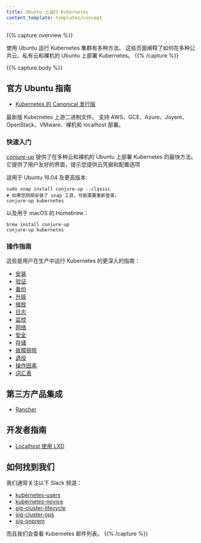 ```yaml
---
title: Ubuntu 上运行 Kubernetes
content_template: templates/concept
---
```


<!-- ---
title: Kubernetes on Ubuntu
content_template: templates/concept
--- -->
{{% capture overview %}}
<!-- There are multiple ways to run a Kubernetes cluster with Ubuntu. These pages explain how to deploy Kubernetes on Ubuntu on multiple public and private clouds, as well as bare metal. -->

使用 Ubuntu 运行 Kubernetes 集群有多种方法。 这些页面阐释了如何在多种公共云、私有云和裸机的 Ubuntu 上部署 Kubernetes。
{{% /capture %}}

{{% capture body %}}
<!-- ## Official Ubuntu Guides

- [The Canonical Distribution of Kubernetes](https://www.ubuntu.com/cloud/kubernetes)

The latest version of Kubernetes with upstream binaries. Supports AWS, GCE, Azure, Joyent, OpenStack, VMware, Bare Metal and localhost deployments.
 -->
## 官方 Ubuntu 指南

- [Kubernetes 的 Canonical 发行版](https://www.ubuntu.com/cloud/kubernetes)

最新版 Kubernetes 上游二进制文件。 支持 AWS、GCE、Azure、Joyent、OpenStack、VMware、裸机和 localhost 部署。

<!-- ### Quick Start

[conjure-up](http://conjure-up.io/) provides the quickest way to deploy Kubernetes on Ubuntu for multiple clouds and bare metal. It provides a user-friendly UI that prompts you for cloud credentials and configuration options

Available for Ubuntu 16.04 and newer: -->
### 快速入门

[conjure-up](http://conjure-up.io/) 提供了在多种云和裸机的 Ubuntu 上部署 Kubernetes 的最快方法。它提供了用户友好的界面，提示您提供云凭据和配置选项

适用于 Ubuntu 16.04 及更高版本:
<!-- 
```
sudo snap install conjure-up --classic
# re-login may be required at that point if you just installed snap utility
conjure-up kubernetes
```
-->
```
sudo snap install conjure-up --classic
# 如果您刚刚安装了 snap 工具，可能需要重新登录。
conjure-up kubernetes
```

<!-- As well as Homebrew for macOS: -->

以及用于 macOS 的 Homebrew：

```
brew install conjure-up
conjure-up kubernetes
```

<!-- ### Operational Guides

These are more in-depth guides for users choosing to run Kubernetes in production:

  - [Installation](/docs/getting-started-guides/ubuntu/installation/)
  - [Validation](/docs/getting-started-guides/ubuntu/validation/)
  - [Backups](/docs/getting-started-guides/ubuntu/backups/)
  - [Upgrades](/docs/getting-started-guides/ubuntu/upgrades/)
  - [Scaling](/docs/getting-started-guides/ubuntu/scaling/)
  - [Logging](/docs/getting-started-guides/ubuntu/logging/)
  - [Monitoring](/docs/getting-started-guides/ubuntu/monitoring/)
  - [Networking](/docs/getting-started-guides/ubuntu/networking/)
  - [Security](/docs/getting-started-guides/ubuntu/security/)
  - [Storage](/docs/getting-started-guides/ubuntu/storage/)
  - [Troubleshooting](/docs/getting-started-guides/ubuntu/troubleshooting/)
  - [Decommissioning](/docs/getting-started-guides/ubuntu/decommissioning/)
  - [Operational Considerations](/docs/getting-started-guides/ubuntu/operational-considerations/)
  - [Glossary](/docs/getting-started-guides/ubuntu/glossary/) -->

### 操作指南

这些是用户在生产中运行 Kubernetes 的更深入的指南：

  - [安装](/docs/getting-started-guides/ubuntu/installation/)
  - [验证](/docs/getting-started-guides/ubuntu/validation/)
  - [备份](/docs/getting-started-guides/ubuntu/backups/)
  - [升级](/docs/getting-started-guides/ubuntu/upgrades/)
  - [缩放](/docs/getting-started-guides/ubuntu/scaling/)
  - [日志](/docs/getting-started-guides/ubuntu/logging/)
  - [监控](/docs/getting-started-guides/ubuntu/monitoring/)
  - [网络](/docs/getting-started-guides/ubuntu/networking/)
  - [安全](/docs/getting-started-guides/ubuntu/security/)
  - [存储](/docs/getting-started-guides/ubuntu/storage/)
  - [故障排除](/docs/getting-started-guides/ubuntu/troubleshooting/)
  - [退役](/docs/getting-started-guides/ubuntu/decommissioning/)
  - [操作因素](/docs/getting-started-guides/ubuntu/operational-considerations/)
  - [词汇表](/docs/getting-started-guides/ubuntu/glossary/)


<!-- ## Third-party Product Integrations

  - [Rancher](/docs/getting-started-guides/ubuntu/rancher/)

## Developer Guides

  - [Localhost using LXD](/docs/getting-started-guides/ubuntu/local/) -->

## 第三方产品集成

  - [Rancher](/docs/getting-started-guides/ubuntu/rancher/)

## 开发者指南

  - [Localhost 使用 LXD](/docs/getting-started-guides/ubuntu/local/)

<!-- ## Where to find us

We're normally following the following Slack channels:

- [kubernetes-users](https://kubernetes.slack.com/messages/kubernetes-users/)
- [kubernetes-novice](https://kubernetes.slack.com/messages/kubernetes-novice/)
- [sig-cluster-lifecycle](https://kubernetes.slack.com/messages/sig-cluster-lifecycle/)
- [sig-cluster-ops](https://kubernetes.slack.com/messages/sig-cluster-ops/)
- [sig-onprem](https://kubernetes.slack.com/messages/sig-onprem/)

and we monitor the Kubernetes mailing lists. -->

## 如何找到我们

我们通常关注以下 Slack 频道：

- [kubernetes-users](https://kubernetes.slack.com/messages/kubernetes-users/)
- [kubernetes-novice](https://kubernetes.slack.com/messages/kubernetes-novice/)
- [sig-cluster-lifecycle](https://kubernetes.slack.com/messages/sig-cluster-lifecycle/)
- [sig-cluster-ops](https://kubernetes.slack.com/messages/sig-cluster-ops/)
- [sig-onprem](https://kubernetes.slack.com/messages/sig-onprem/)

而且我们会查看 Kubernetes 邮件列表。
{{% /capture %}}

